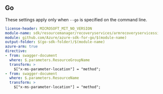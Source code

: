 ## Go

These settings apply only when `--go` is specified on the command line.

``` yaml $(go) && $(track2)
license-header: MICROSOFT_MIT_NO_VERSION
module-name: sdk/resourcemanager/recoveryservices/armrecoveryservicessiterecovery
module: github.com/Azure/azure-sdk-for-go/$(module-name)
output-folder: $(go-sdk-folder)/$(module-name)
azure-arm: true
directive: 
- from: swagger-document
  where: $.parameters.ResourceGroupName
  transform: >
    $["x-ms-parameter-location"] = "method"; 
- from: swagger-document
  where: $.parameters.ResourceName
  transform: >
    $["x-ms-parameter-location"] = "method";
```
